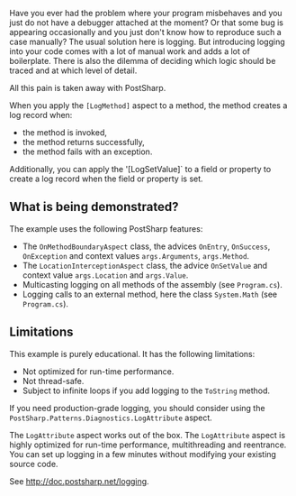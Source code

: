 Have you ever had the problem where your program misbehaves and you just do not have a debugger attached
at the moment? Or that some bug is appearing occasionally and you just don't know how to reproduce
such a case manually? The usual solution here is logging. But introducing logging into your code comes with
a lot of manual work and adds a lot of boilerplate. There is also the dilemma of deciding which logic
should be traced and at which level of detail.

All this pain is taken away with PostSharp.

When you apply the `[LogMethod]` aspect to a method, the method creates a log record when:

* the method is invoked,
* the method returns successfully,
* the method fails with an exception.

Additionally, you can apply the '[LogSetValue]` to a field or property to create a log record when the field or property is set.

## What is being demonstrated?

The example uses the following PostSharp features:

* The `OnMethodBoundaryAspect` class, the advices `OnEntry`, `OnSuccess`, `OnException` and context values `args.Arguments`, `args.Method`. 
* The `LocationInterceptionAspect` class, the advice `OnSetValue` and context value `args.Location` and `args.Value`. 
* Multicasting logging on all methods of the assembly (see `Program.cs`).
* Logging calls to an external method, here the class `System.Math` (see `Program.cs`).


## Limitations

This example is purely educational. It has the following limitations:

* Not optimized for run-time performance.
* Not thread-safe.
* Subject to infinite loops if you add logging to the `ToString` method.

If you need production-grade logging, you should consider using the
`PostSharp.Patterns.Diagnostics.LogAttribute` aspect.

The `LogAttribute` aspect works out of the box. The `LogAttribute` aspect is highly optimized for run-time performance, multithreading and reentrance. 
You can set up logging in a few minutes without modifying your existing source code. 


See http://doc.postsharp.net/logging.


